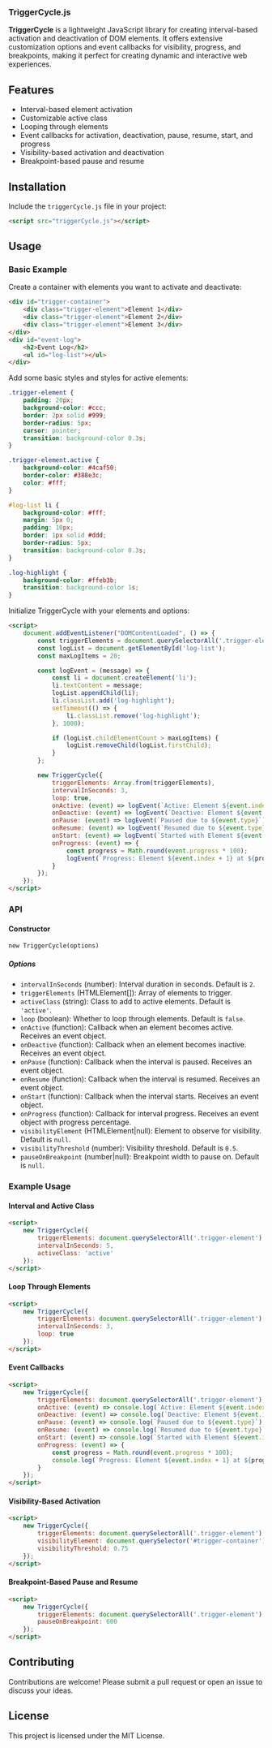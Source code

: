 ### TriggerCycle.js

**TriggerCycle** is a lightweight JavaScript library for creating interval-based activation and deactivation of DOM elements. It offers extensive customization options and event callbacks for visibility, progress, and breakpoints, making it perfect for creating dynamic and interactive web experiences.

## Features

- Interval-based element activation
- Customizable active class
- Looping through elements
- Event callbacks for activation, deactivation, pause, resume, start, and progress
- Visibility-based activation and deactivation
- Breakpoint-based pause and resume

## Installation

Include the `triggerCycle.js` file in your project:

```html
<script src="triggerCycle.js"></script>
```

## Usage

### Basic Example

Create a container with elements you want to activate and deactivate:

```html
<div id="trigger-container">
    <div class="trigger-element">Element 1</div>
    <div class="trigger-element">Element 2</div>
    <div class="trigger-element">Element 3</div>
</div>
<div id="event-log">
    <h2>Event Log</h2>
    <ul id="log-list"></ul>
</div>
```

Add some basic styles and styles for active elements:

```css
.trigger-element {
    padding: 20px;
    background-color: #ccc;
    border: 2px solid #999;
    border-radius: 5px;
    cursor: pointer;
    transition: background-color 0.3s;
}

.trigger-element.active {
    background-color: #4caf50;
    border-color: #388e3c;
    color: #fff;
}

#log-list li {
    background-color: #fff;
    margin: 5px 0;
    padding: 10px;
    border: 1px solid #ddd;
    border-radius: 5px;
    transition: background-color 0.3s;
}

.log-highlight {
    background-color: #ffeb3b;
    transition: background-color 1s;
}
```

Initialize TriggerCycle with your elements and options:

```html
<script>
    document.addEventListener("DOMContentLoaded", () => {
        const triggerElements = document.querySelectorAll('.trigger-element');
        const logList = document.getElementById('log-list');
        const maxLogItems = 20;

        const logEvent = (message) => {
            const li = document.createElement('li');
            li.textContent = message;
            logList.appendChild(li);
            li.classList.add('log-highlight');
            setTimeout(() => {
                li.classList.remove('log-highlight');
            }, 1000);

            if (logList.childElementCount > maxLogItems) {
                logList.removeChild(logList.firstChild);
            }
        };

        new TriggerCycle({
            triggerElements: Array.from(triggerElements),
            intervalInSeconds: 3,
            loop: true,
            onActive: (event) => logEvent(`Active: Element ${event.index + 1}`),
            onDeactive: (event) => logEvent(`Deactive: Element ${event.index + 1}`),
            onPause: (event) => logEvent(`Paused due to ${event.type}`),
            onResume: (event) => logEvent(`Resumed due to ${event.type}`),
            onStart: (event) => logEvent(`Started with Element ${event.index + 1}`),
            onProgress: (event) => {
                const progress = Math.round(event.progress * 100);
                logEvent(`Progress: Element ${event.index + 1} at ${progress}%`);
            }
        });
    });
</script>
```

### API

#### Constructor

`new TriggerCycle(options)`

##### Options

- `intervalInSeconds` (number): Interval duration in seconds. Default is `2`.
- `triggerElements` (HTMLElement[]): Array of elements to trigger.
- `activeClass` (string): Class to add to active elements. Default is `'active'`.
- `loop` (boolean): Whether to loop through elements. Default is `false`.
- `onActive` (function): Callback when an element becomes active. Receives an event object.
- `onDeactive` (function): Callback when an element becomes inactive. Receives an event object.
- `onPause` (function): Callback when the interval is paused. Receives an event object.
- `onResume` (function): Callback when the interval is resumed. Receives an event object.
- `onStart` (function): Callback when the interval starts. Receives an event object.
- `onProgress` (function): Callback for interval progress. Receives an event object with progress percentage.
- `visibilityElement` (HTMLElement|null): Element to observe for visibility. Default is `null`.
- `visibilityThreshold` (number): Visibility threshold. Default is `0.5`.
- `pauseOnBreakpoint` (number|null): Breakpoint width to pause on. Default is `null`.

### Example Usage

#### Interval and Active Class

```html
<script>
    new TriggerCycle({
        triggerElements: document.querySelectorAll('.trigger-element'),
        intervalInSeconds: 5,
        activeClass: 'active'
    });
</script>
```

#### Loop Through Elements

```html
<script>
    new TriggerCycle({
        triggerElements: document.querySelectorAll('.trigger-element'),
        intervalInSeconds: 3,
        loop: true
    });
</script>
```

#### Event Callbacks

```html
<script>
    new TriggerCycle({
        triggerElements: document.querySelectorAll('.trigger-element'),
        onActive: (event) => console.log(`Active: Element ${event.index + 1}`),
        onDeactive: (event) => console.log(`Deactive: Element ${event.index + 1}`),
        onPause: (event) => console.log(`Paused due to ${event.type}`),
        onResume: (event) => console.log(`Resumed due to ${event.type}`),
        onStart: (event) => console.log(`Started with Element ${event.index + 1}`),
        onProgress: (event) => {
            const progress = Math.round(event.progress * 100);
            console.log(`Progress: Element ${event.index + 1} at ${progress}%`);
        }
    });
</script>
```

#### Visibility-Based Activation

```html
<script>
    new TriggerCycle({
        triggerElements: document.querySelectorAll('.trigger-element'),
        visibilityElement: document.querySelector('#trigger-container'),
        visibilityThreshold: 0.75
    });
</script>
```

#### Breakpoint-Based Pause and Resume

```html
<script>
    new TriggerCycle({
        triggerElements: document.querySelectorAll('.trigger-element'),
        pauseOnBreakpoint: 600
    });
</script>
```

## Contributing

Contributions are welcome! Please submit a pull request or open an issue to discuss your ideas.

## License

This project is licensed under the MIT License.